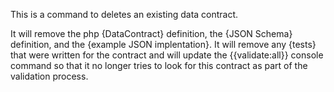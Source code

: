 This is a command to deletes an existing data contract.

It will remove the php {DataContract} definition, the {JSON Schema}
definition, and the {example JSON implentation}.
It will remove any {tests} that were written for the contract and
will update the {{validate:all}} console command so that it no
longer tries to look for this contract as part of the validation
process.

